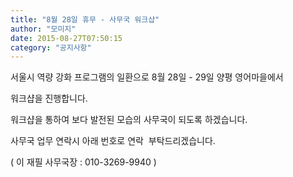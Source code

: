 ```yaml
---
title: "8월 28일 휴무 - 사무국 워크샵"
author: "모미지"
date: 2015-08-27T07:50:15
category: "공지사항"
---
```


서울시 역량 강화 프로그램의 일환으로 8월 28일 - 29일 양평 영어마을에서

워크샵을 진행합니다.

워크샵을 통하여 보다 발전된 모습의 사무국이 되도록 하겠습니다.

사무국 업무 연락시 아래 번호로 연락  부탁드리겠습니다.

( 이 재필 사무국장 : 010-3269-9940 )
